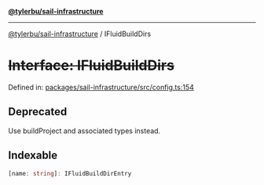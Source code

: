 [**@tylerbu/sail-infrastructure**](../README.md)

***

[@tylerbu/sail-infrastructure](../README.md) / IFluidBuildDirs

# ~~Interface: IFluidBuildDirs~~

Defined in: [packages/sail-infrastructure/src/config.ts:154](https://github.com/microsoft/FluidFramework/blob/main/packages/sail-infrastructure/src/config.ts#L154)

## Deprecated

Use buildProject and associated types instead.

## Indexable

```ts
[name: string]: IFluidBuildDirEntry
```
